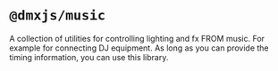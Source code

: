 # `@dmxjs/music`

A collection of utilities for controlling lighting and fx FROM music. For example for connecting DJ equipment. As long as you can provide the timing information, you can use this library.
